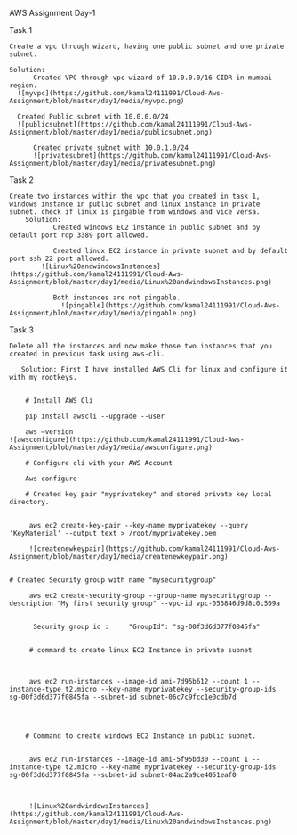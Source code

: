 AWS Assignment Day-1


Task 1

    Create a vpc through wizard, having one public subnet and one private subnet.

    Solution: 
          Created VPC through vpc wizard of 10.0.0.0/16 CIDR in mumbai region.
	  ![myvpc](https://github.com/kamal24111991/Cloud-Aws-Assignment/blob/master/day1/media/myvpc.png)
          
	  Created Public subnet with 10.0.0.0/24
	  ![publicsubnet](https://github.com/kamal24111991/Cloud-Aws-Assignment/blob/master/day1/media/publicsubnet.png)
	  
          Created private subnet with 10.0.1.0/24
          ![privatesubnet](https://github.com/kamal24111991/Cloud-Aws-Assignment/blob/master/day1/media/privatesubnet.png)
          
Task 2

    Create two instances within the vpc that you created in task 1, windows instance in public subnet and linux instance in private subnet. check if linux is pingable from windows and vice versa.
        Solution:
               Created windows EC2 instance in public subnet and by default port rdp 3389 port allowed.
	       
               Created linux EC2 instance in private subnet and by default port ssh 22 port allowed.
	        ![Linux%20andwindowsInstances](https://github.com/kamal24111991/Cloud-Aws-Assignment/blob/master/day1/media/Linux%20andwindowsInstances.png)
		
               Both instances are not pingable.
                 ![pingable](https://github.com/kamal24111991/Cloud-Aws-Assignment/blob/master/day1/media/pingable.png)



Task 3

    Delete all the instances and now make those two instances that you created in previous task using aws-cli.

       Solution: First I have installed AWS Cli for linux and configure it with my rootkeys.


        # Install AWS Cli

        pip install awscli --upgrade --user

        aws –version
	![awsconfigure](https://github.com/kamal24111991/Cloud-Aws-Assignment/blob/master/day1/media/awsconfigure.png)

        # Configure cli with your AWS Account
 
        Aws configure

        # Created key pair "myprivatekey" and stored private key local directory.


         aws ec2 create-key-pair --key-name myprivatekey --query 'KeyMaterial' --output text > /root/myprivatekey.pem
	 
         ![createnewkeypair](https://github.com/kamal24111991/Cloud-Aws-Assignment/blob/master/day1/media/createnewkeypair.png)
        
	
	# Created Security group with name "mysecuritygroup"

         aws ec2 create-security-group --group-name mysecuritygroup --description "My first security group" --vpc-id vpc-053846d9d8c0c509a


          Security group id :     "GroupId": "sg-00f3d6d377f0845fa" 


         # command to create linux EC2 Instance in private subnet



         aws ec2 run-instances --image-id ami-7d95b612 --count 1 --instance-type t2.micro --key-name myprivatekey --security-group-ids sg-00f3d6d377f0845fa --subnet-id subnet-06c7c9fcc1e0cdb7d




        # Command to create windows EC2 Instance in public subnet.


         aws ec2 run-instances --image-id ami-5f95bd30 --count 1 --instance-type t2.micro --key-name myprivatekey --security-group-ids sg-00f3d6d377f0845fa --subnet-id subnet-04ac2a9ce4051eaf0
	


         ![Linux%20andwindowsInstances](https://github.com/kamal24111991/Cloud-Aws-Assignment/blob/master/day1/media/Linux%20andwindowsInstances.png)
